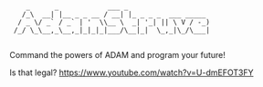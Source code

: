 ```

    _      _            ___ _                    
   /_\  __| |__ _ _ __ / __| |_ _ _ _  ___ _____ 
  / _ \/ _` / _` | '  \\__ \  _| '_| || \ V / -_)
 /_/ \_\__,_\__,_|_|_|_|___/\__|_|  \_,_|\_/\___|
                                                 
```
Command the powers of ADAM and program your future!

Is that legal? https://www.youtube.com/watch?v=U-dmEFOT3FY
